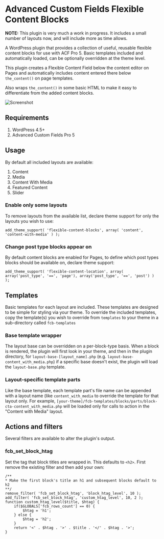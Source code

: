 # Advanced Custom Fields Flexible Content Blocks
**NOTE:** This plugin is very much a work in progress. It includes a small number of layouts now, and will include more as time allows.

A WordPress plugin that provides a collection of useful, reusable flexible content blocks for use with ACF Pro 5. Basic templates included and automatically loaded, can be optionally overridden at the theme level.

This plugin creates a Flexible Content Field below the content editor on Pages and automatically includes content entered there below `the_content()` on page templates.

Also wraps `the_content()` in some basic HTML to make it easy to differentiate from the added content blocks.

![Screenshot](/../gh-pages/screenshot.png?raw=true "Advanced Custom Fields Flexible Content Blocks")


## Requirements

1. WordPress 4.5+
2. Advanced Custom Fields Pro 5

## Usage
By default all included layouts are available:

1. Content
2. Media
3. Content With Media
4. Featured Content
5. Slider

### Enable only some layouts
To remove layouts from the available list, declare theme support for only the layouts you wish to use:
````{r, engine='php', count_lines}
add_theme_support( 'flexible-content-blocks', array( 'content', 'content-with-media' ) );
````

### Change post type blocks appear on
By default content blocks are enabled for Pages, to define which post types blocks should be available on, declare theme support:

````{r, engine='php', count_lines}
add_theme_support( 'flexible-content-location', array( array('post_type', '==', 'page'), array('post_type', '==', 'post') ) );
````

## Templates
Basic templates for each layout are included. These templates are designed to be simple for styling via your theme. To override the included templates, copy the template(s) you wish to override from `templates` to your theme in a sub-directory called `fcb-templates`

### Base template wrapper
The layout base can be overridden on a per-block-type basis. When a block is rendered, the plugin will first look in your theme, and then in the plugin directory, for `layout-base-[layout_name].php` (e.g. `layout-base-content_with_media.php`) if a specific base doesn't exist, the plugin will load the `layout-base.php` template. 

### Layout-specific template parts
Like the base template, each template part's file name can be appended with a layout name (like `content_with_media` to override the template for that layout only. For example, `[your-theme]/fcb-templates/blocks/parts/block-cta-content_with_media.php` will be loaded only for calls to action in the "Content with Media" layout. 

## Actions and filters
Several filters are available to alter the plugin's output.

### fcb_set_block_htag
Set the tag that block titles are wrapped in. This defaults to `<h2>`. First remove the existing filter and then add your own:

````
/**
* Make the first block's title an h1 and subsequent blocks default to h2
**/
remove_filter( 'fcb_set_block_htag', 'block_htag_level', 10 );
add_filter( 'fcb_set_block_htag', 'custom_htag_level', 10, 2 );
function custom_htag_level($title, $htag) {
    if($GLOBALS['fcb_rows_count'] == 0) {
        $htag = 'h1';
    } else {
        $htag = 'h2';
    }
    return '<' . $htag . '>' . $title . '</' . $htag . '>';
}
````

